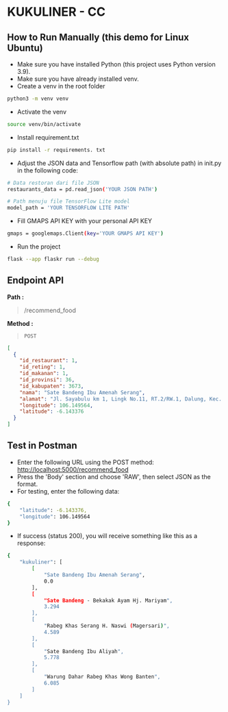 # KUKULINER - CC

## How to Run Manually (this demo for Linux Ubuntu)

- Make sure you have installed Python (this project uses Python version 3.9).
- Make sure you have already installed venv.
- Create a venv in the root folder

```sh
python3 -m venv venv
```

- Activate the venv

```sh
source venv/bin/activate
```

- Install requirement.txt

```sh
pip install -r requirements. txt
```

- Adjust the JSON data and Tensorflow path (with absolute path) in init.py in the following code:

```sh
# Data restoran dari file JSON
restaurants_data = pd.read_json('YOUR JSON PATH')
```

```sh
# Path menuju file TensorFlow Lite model
model_path = 'YOUR TENSORFLOW LITE PATH'
```

- Fill GMAPS API KEY with your personal API KEY

```sh
gmaps = googlemaps.Client(key='YOUR GMAPS API KEY')
```

- Run the project

```sh
flask --app flaskr run --debug
```

## Endpoint API

**Path :**

> /recommend_food

**Method :**

> `POST`

```json
[
  {
    "id_restaurant": 1,
    "id_reting": 1,
    "id_makanan": 1,
    "id_provinsi": 36,
    "id_kabupaten": 3673,
    "nama": "Sate Bandeng Ibu Amenah Serang",
    "alamat": "Jl. Sayabulu km 1, Lingk No.11, RT.2/RW.1, Dalung, Kec. Cipocok Jaya, Kota Serang, Banten 42127, Indonesia",
    "longitude": 106.149564,
    "latitude": -6.143376
  }
]
```

## Test in Postman

- Enter the following URL using the POST method: <http://localhost:5000/recommend_food>
- Press the 'Body' section and choose 'RAW', then select JSON as the format.
- For testing, enter the following data:

```sh
{
    "latitude": -6.143376,
    "longitude": 106.149564
}
```

- If success (status 200), you will receive something like this as a response:

```sh
{
    "kukuliner": [
        [
            "Sate Bandeng Ibu Amenah Serang",
            0.0
        ],
        [
            "Sate Bandeng - Bekakak Ayam Hj. Mariyam",
            3.294
        ],
        [
            "Rabeg Khas Serang H. Naswi (Magersari)",
            4.589
        ],
        [
            "Sate Bandeng Ibu Aliyah",
            5.778
        ],
        [
            "Warung Dahar Rabeg Khas Wong Banten",
            6.085
        ]
    ]
}
```
